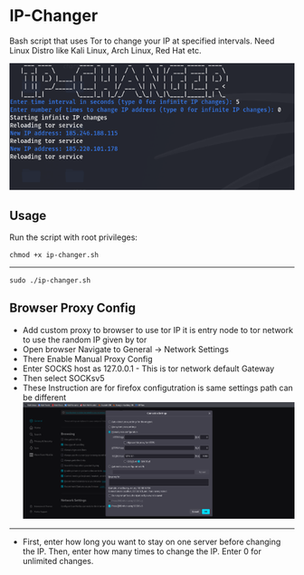
# IP-Changer

Bash script that uses Tor to change your IP at specified intervals.
Need Linux Distro like Kali Linux, Arch Linux, Red Hat etc.

![Demo-Img](./IP-ScreenShot.png)




## Usage

Run the script with root privileges:
```shell
chmod +x ip-changer.sh
```
---
```shell
sudo ./ip-changer.sh
```

## Browser Proxy Config
- Add custom proxy to browser to use tor IP it is entry node to tor network to use the random IP given by tor 
- Open browser Navigate to General -> Network Settings 
- There Enable Manual Proxy Config
- Enter SOCKS host as 127.0.0.1 - This is tor network default Gateway 
- Then select SOCKsv5 
 - These Instruction are for firefox configutration is same settings path can be different
![Proxy](./Config-Proxy.png)
---
- First, enter how long you want to stay on one server before changing the IP.
Then, enter how many times to change the IP. Enter 0 for unlimited changes.

